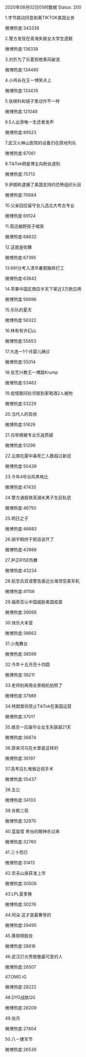 2020年08月02日05时数据
Status: 200

1.字节跳动同意剥离TIKTOK美国业务

微博热度:343336

2.警方发现在青海失联女大学生遗骸

微博热度:136338

3.刘忻为了乐夏拒绝乘风破浪

微博热度:134490

4.小鸡长在王一博笑点上

微博热度:133435

5.张继科和镜子里动作不一样

微博热度:121049

6.5人出游唯一生还者发声

微博热度:89523

7.武汉火神山医院的设备仍在原地列队

微博热度:87061

8.TikTok明星博主向粉丝道别

微博热度:75713

9.伊朗称逮捕了美国支持的恐怖组织头目

微博热度:70684

10.父亲回应留守女儿选北大考古专业

微博热度:69124

11.周迅被野孩子唱哭

微博热度:68632

12.这就是街舞

微博热度:67395

13.691分考入清华暑期搬砖打工

微博热度:63842

14.苹果中国区商店半天下架近3万款应用

微博热度:56696

15.乐队的夏天

微博热度:56322

16.林有有许幻山

微博热度:55653

17.大连一1个月婴儿确诊

微博热度:55014

18.张艺兴教王一博跳Krump

微博热度:53462

19.疫情期间拉邻居到家喝酒2人被拘

微博热度:53229

20.当代人的现状

微博热度:51626

21.白举纲被专业乐迷质疑

微博热度:51296

22.云南吃菌中毒死亡人数超过新冠

微博热度:50439

23.今年4号台风黑格比

微博热度:47435

24.警方通报铁笼溺水男子生前轨迹

微博热度:46750

25.明日之子

微博热度:46683

26.胡宇桐终于把话说开了

微博热度:43988

27.尹正R1SE热舞

微博热度:43234

28.航空兵双语警告接近台海领空美军机

微博热度:41156

29.福奇否认中国威胁美国疫苗

微博热度:39066

30.快乐大本营

微博热度:38662

31.小鬼舞台

微博热度:38599

32.今年十五月亮十四圆

微博热度:38211

33.老师别再用全景相机拍照了

微博热度:37989

34.特朗普将禁止TikTok在美国运营

微博热度:37017

35.南京一应届毕业女生失联超21天

微博热度:36674

36.原来河马在水里是这样的

微博热度:36197

37.高考后扎堆做近视手术

微博热度:35437

38.五公

微博热度:34103

39.肖枫三观

微博热度:32970

40.蓝盈莹 希怡的眼神杀过来

微博热度:32760

41.三十而已

微博热度:31413

42.农夫山泉获准上市

微博热度:30509

43.LPL夏季赛

微博热度:30276

44.阿朵 这才是最奢侈的

微博热度:29495

45.黄晓明脱妆

微博热度:28816

46.武汉灯光秀致敬最可爱的人

微博热度:28507

47.OMG iG

微博热度:28222

48.DYG战胜QG

微博热度:28209

49.张月

微博热度:27804

50.八一建军节

微博热度:26539


